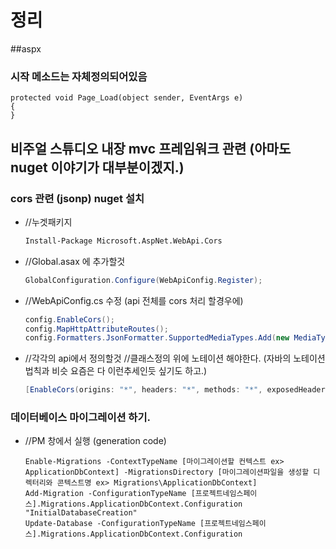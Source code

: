# 정리

##aspx

### 시작 메소드는 자체정의되어있음
  ```
  protected void Page_Load(object sender, EventArgs e)
  {
  }
  ```


## 비주얼 스튜디오 내장 mvc 프레임워크 관련 (아마도 nuget 이야기가 대부분이겠지.)

### cors 관련 (jsonp) nuget 설치

- //누겟패키지

  ```pm
  Install-Package Microsoft.AspNet.WebApi.Cors
  ```

- //Global.asax 에 추가할것

  ```c#
  GlobalConfiguration.Configure(WebApiConfig.Register);
  ```

- //WebApiConfig.cs 수정 (api 전체를 cors 처리 할경우에)

  ```c#
  config.EnableCors();
  config.MapHttpAttributeRoutes();
  config.Formatters.JsonFormatter.SupportedMediaTypes.Add(new MediaTypeHeaderValue("text/html"));
  ```

- //각각의 api에서 정의할것 //클래스정의 위에 노테이션 해야한다. (자바의 노테이션 법칙과 비슷 요즘은 다 이런추세인듯 싶기도 하고.)

  ```c#
  [EnableCors(origins: "*", headers: "*", methods: "*", exposedHeaders: "X-Custom-Header")]
  ```

### 데이터베이스 마이그레이션 하기.

- //PM 창에서 실행 (generation code)
  ```
  Enable-Migrations -ContextTypeName [마이그레이션할 컨텍스트 ex> ApplicationDbContext] -MigrationsDirectory [마이그레이션파일을 생성할 디렉터리와 콘텍스트명 ex> Migrations\ApplicationDbContext]
  Add-Migration -ConfigurationTypeName [프로젝트네임스페이스].Migrations.ApplicationDbContext.Configuration "InitialDatabaseCreation"
  Update-Database -ConfigurationTypeName [프로젝트네임스페이스].Migrations.ApplicationDbContext.Configuration
  ```
